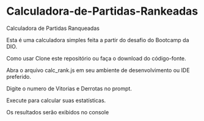 # Calculadora-de-Partidas-Rankeadas

Calculadora de Partidas Ranqueadas

Esta é uma calculadora simples feita a partir do desafio do Bootcamp da DIO.

Como usar
Clone este repositório ou faça o download do código-fonte.

Abra o arquivo calc_rank.js em seu ambiente de desenvolvimento ou IDE preferido.

Digite o numero de Vitorias e Derrotas no prompt.

Execute para calcular suas estatísticas.

Os resultados serão exibidos no console

